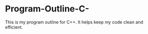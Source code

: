 # Program-Outline-C-
This is my program outline for C++. It helps keep my code clean and efficient.

